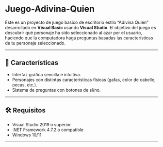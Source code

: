# Juego-Adivina-Quien
Este es un proyecto de juego basico de escritorio estilo “Adivina Quién” desarrollado en **Visual Basic** usando **Visual Studio**. El objetivo del juego es descubrir qué personaje ha sido seleccionado al azar por el usuario, haciendo que la computadora haga preguntas basadas las características de tu personaje seleccionado.

---

## 🧩 Características

- Interfaz gráfica sencilla e intuitiva.
- Personajes con distintas características físicas (gafas, color de cabello, pecas, etc.).
- Sistema de preguntas con botones de sí/no.


---

## 🛠 Requisitos

- Visual Studio 2019 o superior
- .NET Framework 4.7.2 o compatible
- Windows 10/11

---
